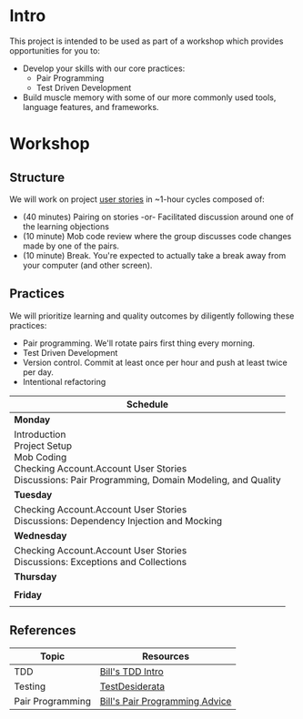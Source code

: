 # Intro

This project is intended to be used as part of a workshop which provides opportunities for you to:
* Develop your skills with our core practices:
  * Pair Programming
  * Test Driven Development
* Build muscle memory with some of our more commonly used tools, language features, and frameworks.

# Workshop
## Structure
We will work on project [user stories](User-Stories.md) in ~1-hour cycles
composed of:

* (40 minutes) Pairing on stories -or- Facilitated discussion around one of the learning objections
* (10 minute) Mob code review where the group discusses code changes made by one of the pairs.
* (10 minute) Break. You're expected to actually take a break away from your computer (and other screen).

## Practices
We will prioritize learning and quality outcomes by diligently following these practices: 
* Pair programming. We'll rotate pairs first thing every morning.
* Test Driven Development
* Version control. Commit at least once per hour and push at least twice per day.
* Intentional refactoring

| Schedule                                                                                                                                        |
|-------------------------------------------------------------------------------------------------------------------------------------------------|
| **Monday**                                                                                                                                      |
| Introduction<br/>Project Setup<br/>Mob Coding<br/>Checking Account.Account User Stories<br/>Discussions: Pair Programming, Domain Modeling, and Quality |
| **Tuesday**                                                                                                                                     |
| Checking Account.Account User Stories<br/>Discussions: Dependency Injection and Mocking                                                                 |
| **Wednesday**                                                                                                                                   |
| Checking Account.Account User Stories<br/>Discussions: Exceptions and Collections                                                                       |
| **Thursday**                                                                                                                                    |
|                                                                                                                                                 |
| **Friday**                                                                                                                                      |
|                                                                                                                                                 |

## References
| Topic   | Resources                                                                                   |
|---------|---------------------------------------------------------------------------------------------|
| TDD     | [Bill's TDD Intro](https://github.com/BillSchofield/TDDIntro/)                              |
| Testing | [TestDesiderata](https://kentbeck.github.io/TestDesiderata/)                                |
| Pair Programming | [Bill's Pair Programming Advice](https://github.com/BillSchofield/pair-programming-advice)  |